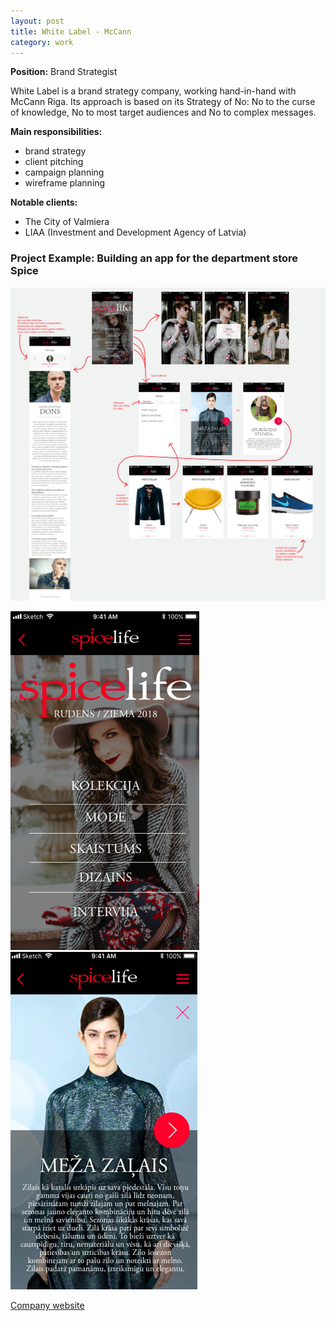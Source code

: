 ```yaml
---
layout: post
title: White Label - McCann
category: work
---
```


**Position:** Brand Strategist

White Label is a brand strategy company, working hand-in-hand with McCann Riga. Its approach is based on its Strategy of No: No to the curse of knowledge, No to most target audiences and No to complex messages.

**Main responsibilities:**
- brand strategy
- client pitching
- campaign planning
- wireframe planning


**Notable clients:**
- The City of Valmiera
- LIAA (Investment and Development Agency of Latvia)


### Project Example: Building an app for the department store Spice

![spice app](/images/spice1.png)

![spice app](/images/spice2.png) ![spice app](/images/spice3.png)

[Company website](https://w-label.com)
